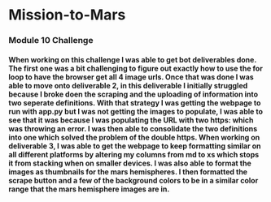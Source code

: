 # Mission-to-Mars

### Module 10 Challenge

#### When working on this challenge I was able to get bot deliverables done. The first one was a bit challenging to figure out exactly how to use the for loop to have the browser get all 4 image urls. Once that was done I was able to move onto deliverable 2, in this deliverable I initially struggled because I broke doen the scraping and the uploading of information into two seperate definitions. With that strategy I was getting the webpage to run with app.py but I was not getting the images to populate, I was able to see that it was because I was populating the URL with two https: which was throwing an error. I was then able to consolidate the two definitions into one which solved the problem of the double https. When working on deliverable 3, I was able to get the webpage to keep formatting similar on all different platforms by altering my columns from md to xs which stops it from stacking when on smaller devices. I was also able to format the images as thumbnails for the mars hemispheres. I then formatted the scrape button and a few of the background colors to be in a similar color range that the mars hemisphere images are in. 

